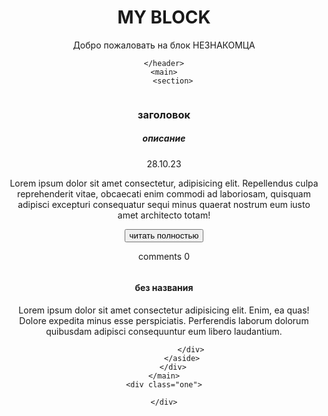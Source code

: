 <!DOCTYPE html>
<html lang="en">
<head>
    <meta charset="UTF-8">
    <meta name="viewport" content="width=device-width, initial-scale=1.0">
    <title>block</title>
    <link rel="stylesheet" href="style.css">
    <link rel="preconnect" href="https://fonts.googleapis.com">
    <link rel="preconnect" href="https://fonts.gstatic.com" crossorigin>
    <link href="https://fonts.googleapis.com/css2?family=Oswald:wght@500&display=swap" rel="stylesheet">
    <link rel="preconnect" href="https://fonts.googleapis.com">
<link rel="preconnect" href="https://fonts.gstatic.com" crossorigin>
<link href="https://fonts.googleapis.com/css2?family=Oswald&display=swap" rel="stylesheet">
</head>
<body>
    <!-- шапка сайта -->
    <header>
        <h1>MY BLOCK</h1>
        <p class="header-p">Добро пожаловать на блок <span class="span">НЕЗНАКОМЦА</span></p>
        
    </header>
    <main>
        <section>
<article>
<img src="" alt="">
<div class="block-entry-content">
<h3>заголовок</h3>
<h5>описание</h5> <span class="blog-date">28.10.23</span>
<p class="blog-description">Lorem ipsum dolor sit amet consectetur, adipisicing elit. Repellendus culpa reprehenderit vitae, obcaecati enim commodi ad laboriosam, quisquam adipisci excepturi consequatur sequi minus quaerat nostrum eum iusto amet architecto totam!</p>

</div>
<div class="blog-decription-botton">
    <button>читать полностью</button>
    <p class="blog-comments">
        comments <span class="blog-nomber">0</span>
    </p>
</div>
</article>
        </section>
        <div class="right-conteiner">
            <!-- меню приветствия -->
            <aside>
                <img src="" alt=""> 
                <div class="menu-content">
                    <h4> без названия</h4>
                    <p class="menu-p">Lorem ipsum dolor sit amet consectetur adipisicing elit. Enim, ea quas! Dolore expedita minus esse perspiciatis. Perferendis laborum dolorum quibusdam adipisci consequuntur eum libero laudantium.</p>

                </div>
            </aside>
        </div>
    </main>
    <div class="one">

    </div>
</body>
</html>
